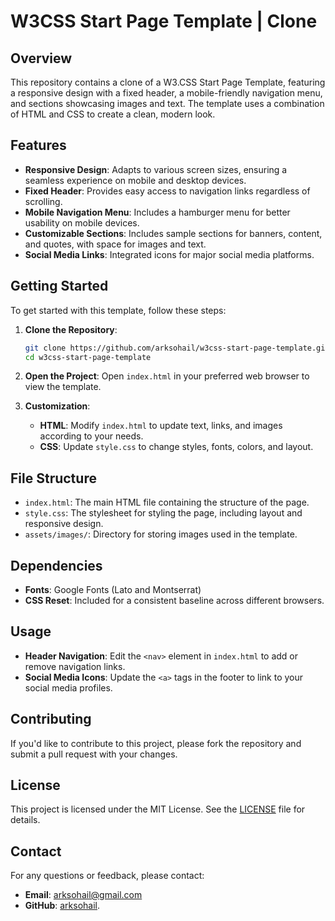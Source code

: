 # W3CSS Start Page Template | Clone

## Overview

This repository contains a clone of a W3.CSS Start Page Template, featuring a responsive design with a fixed header, a mobile-friendly navigation menu, and sections showcasing images and text. The template uses a combination of HTML and CSS to create a clean, modern look.

## Features

- **Responsive Design**: Adapts to various screen sizes, ensuring a seamless experience on mobile and desktop devices.
- **Fixed Header**: Provides easy access to navigation links regardless of scrolling.
- **Mobile Navigation Menu**: Includes a hamburger menu for better usability on mobile devices.
- **Customizable Sections**: Includes sample sections for banners, content, and quotes, with space for images and text.
- **Social Media Links**: Integrated icons for major social media platforms.

## Getting Started

To get started with this template, follow these steps:

1. **Clone the Repository**:
   ```bash
   git clone https://github.com/arksohail/w3css-start-page-template.git
   cd w3css-start-page-template
   ```

2. **Open the Project**:
   Open `index.html` in your preferred web browser to view the template.

3. **Customization**:
   - **HTML**: Modify `index.html` to update text, links, and images according to your needs.
   - **CSS**: Update `style.css` to change styles, fonts, colors, and layout.

## File Structure

- `index.html`: The main HTML file containing the structure of the page.
- `style.css`: The stylesheet for styling the page, including layout and responsive design.
- `assets/images/`: Directory for storing images used in the template.

## Dependencies

- **Fonts**: Google Fonts (Lato and Montserrat)
- **CSS Reset**: Included for a consistent baseline across different browsers.

## Usage

- **Header Navigation**: Edit the `<nav>` element in `index.html` to add or remove navigation links.
- **Social Media Icons**: Update the `<a>` tags in the footer to link to your social media profiles.

## Contributing

If you'd like to contribute to this project, please fork the repository and submit a pull request with your changes.

## License

This project is licensed under the MIT License. See the [LICENSE](LICENSE) file for details.

## Contact

For any questions or feedback, please contact:

- **Email**: arksohail@gmail.com
- **GitHub**: [arksohail](https://github.com/arksohail).
